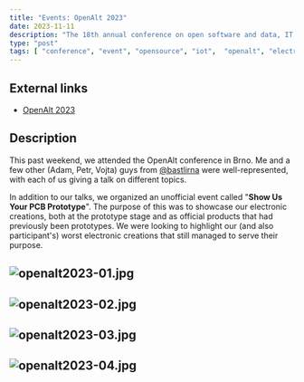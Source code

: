 ```yaml
---
title: "Events: OpenAlt 2023"
date: 2023-11-11
description: "The 18th annual conference on open software and data, IT security, DIY and IoT."
type: "post"
tags: [ "conference", "event", "opensource", "iot",  "openalt", "electronics", "prototypes" ]
---
```


## External links

- [OpenAlt 2023](https://www.openalt.cz/2023/)

## Description

This past weekend, we attended the OpenAlt conference in Brno. Me and a few other (Adam, Petr, Vojta) guys
from [@bastlirna](https://macgyver.siliconhill.cz) were well-represented, with each of us giving a talk on different
topics.

In addition to our talks, we organized an unofficial event called "**Show Us Your PCB Prototype**". The purpose of this
was to showcase our electronic creations, both at the prototype stage and as official products that had previously
been prototypes. We were looking to highlight our (and also participant's) worst electronic creations that still
managed to serve their purpose.


![openalt2023-01.jpg](../../images/openalt2023-01.jpg)
---
![openalt2023-02.jpg](../../images/openalt2023-02.jpg)
---
![openalt2023-03.jpg](../../images/openalt2023-03.jpg)
---
![openalt2023-04.jpg](../../images/openalt2023-04.jpg)
---